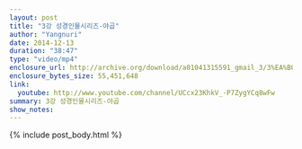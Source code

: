```yaml
---
layout: post
title: "3강 성경인물시리즈-야곱"
author: "Yangnuri"
date: 2014-12-13
duration: "38:47"
type: "video/mp4"
enclosure_url: http://archive.org/download/a01041315591_gmail_3/3%EA%B0%95%20%EC%84%B1%EA%B2%BD%EC%9D%B8%EB%AC%BC%EC%8B%9C%EB%A6%AC%EC%A6%88%20-%20%EC%95%BC%EA%B3%B1.mp4
enclosure_bytes_size: 55,451,648 
link:
  youtube: http://www.youtube.com/channel/UCcx23KhkV_-P7ZygYCq8wFw
summary: 3강 성경인물시리즈-야곱
show_notes:
---
```


{% include post_body.html %}

